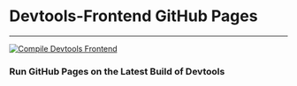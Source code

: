# Devtools-Frontend GitHub Pages
--------------
[![Compile Devtools Frontend](https://github.com/TheRealGeoDash2019/Devtools-Frontend/actions/workflows/manual.yml/badge.svg)](https://github.com/TheRealGeoDash2019/Devtools-Frontend/actions/workflows/manual.yml)

### Run GitHub Pages on the Latest Build of Devtools


